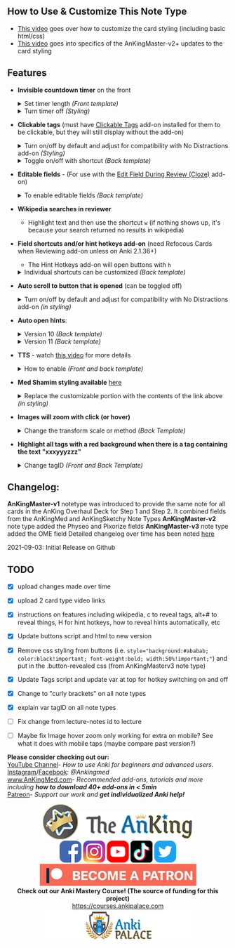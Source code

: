 ## How to Use & Customize This Note Type
- <a href="https://www.youtube.com/watch?v=HgKDRTTTnh4&t=37s">This video</a> goes over how to customize the card styling (including basic html/css)
- <a href="https://www.youtube.com/watch?v=4Q6Ll5k412U&t=1s">This video</a> goes into specifics of the AnKingMaster-v2+ updates to the card styling

## Features
- <b>Invisible countdown timer</b> on the front
  <details><summary>Set timer length <i>(Front template)</i></summary>
    <p>

    ```
    //############## TIMER CONFIGURATION START ##############
    //Set Timer Length
    var minutes = 0
    var seconds = 9
    //############## TIMER CONFIGURATION END ##############
    ```
    </p>
  </details>
  <details><summary>Turn timer off <i>(Styling)</i></summary>
    <p>

    ```
    /* TIMER ON/OFF */
    .timer { display: block; } /* 'none' or 'block' */
    ```
    </p>
  </details>

- <b>Clickable tags</b> (must have <a href="">Clickable Tags</a> add-on installed for them to be clickable, but they will still display without the add-on)
  <details><summary>Turn on/off by default and adjust for compatibility with No Distractions add-on <i>(Styling)</i></summary>
    <p>

    ```
    /* TAGS ON/OFF DESKTOP & MOBILE*/
       #tags-container { display: none; }  /* ‘none’ or ‘block’ */
    .mobile #tags-container { display: none; } /* ‘none’ or ‘block’ */
    /* MOVE TAGS UP FOR 'NO-DISTRACTIONS' ADD-ON */
    #tags-container{ padding-bottom: 0px; } /* 0 normal, 55 to move up */
    ```
    </p>
  </details>
  <details><summary>Toggle on/off with shortcut <i>(Back template)</i></summary>
    <p>

    Default is `c`
    ```
    // ##############  TAG SHORTCUT  ##############
    // Visit https://keycode.info/ to get the number/letter for the key you want to assign. 
    var ToggleTags = "67"; // c
    ```
    </p>
  </details>

- <b>Editable fields</b> - (For use with the <a href="">Edit Field During Review (Cloze)</a> add-on)
  <details><summary>To enable editable fields <i>(Back template)</i></summary>
    <p>

    1. Make sure that the correct add-on is installed (NOT `Edit Field During Review`)
    2. The config of `Edit Field During Review (Cloze)` allows for click to edit or ctrl+click to edit
    3. In order to make a field editable, change `{{Personal Notes}}` to `{{edit:Personal Notes}}`. 
    <u>For cloze fields:</u>
    Change `<div class="editcloze">{{cloze:Text}}</div>` to `<div class="editcloze">{{edit:cloze:Text}}</div>`
    Do NOT change `<div class="clozefield">{{cloze:Text}}</div>` (This is set for mobile to avoid errors)

    </p>
  </details>
- <b>Wikipedia searches in reviewer</b>
  - Highlight text and then use the shortcut `w` (if nothing shows up, it's because your search returned no results in wikipedia)
- <b>Field shortcuts and/or hint hotkeys add-on</b> (need Refocous Cards when Reviewing add-on unless on Anki 2.1.36+)
  - The Hint Hotkeys add-on will open buttons with `h`
  <details><summary>Individual shortcuts can be customized <i>(Back template)</i></summary>
    <p>

    ```
    // ##############  BUTTON REVEAL SHORTCUTS  ##############
    // Visit https://keycode.info/ to get the number/letter for the key you want to assign. 
    // The shortcuts are  Alt  +  the number/letter below
    // All shortcuts will also open with "H" if using the Hint Hotkeys add-on 

    var lecturenotes = '49'; // alt + 1
    var missedQ = '50'; // alt + 2
    var pathoma = '51'; // alt + 3
    var bnb = '52'; // alt + 4
    var firstaid = '53'; // alt + 5
    var sketchy = '54'; // alt + 6
    var pixorize = '55'; // alt + 7
    var physeo = '56'; // alt + 8
	  var ome= '112'; // alt + f1
    var additional = '57'; // alt + 9
    var OpenCloseAll = '222'; // '
    ```
    </p>
  </details>
- <b>Auto scroll to button that is opened</b> (can be toggled off)
  <details><summary>Turn on/off by default and adjust for compatibility with No Distractions add-on <i>(in styling)</i></summary>
    <p>

    Change `true` to `false` to turn off the auto scroll
    ```
    var ScrollToButton = true;
    ```
    </p>
  </details>
- <b>Auto open hints</b>:
    <details><summary>Version 10 <i>(Back template)</i></summary>
    <p>

    <img src="/screenshots/Auto-open-hint.jpg" style="width:600px">
    </p>
  </details>
  <details><summary>Version 11 <i>(Back template)</i></summary>
    <p>

    ```
    // change values from false to true to have the fields revealed from the start
    var ShowLectureNotes = false;
    var ShowMissedQuestions = false;
    var ShowPathoma = false;
    var ShowBoards = false;
    var ShowFirstAid = false;
    var ShowSketchy = false;
    var ShowPixorize = false;
    var ShowPhyseo = false;
    var ShowFirstAid = false;
    var ShowOME = false;
    var ShowAdditional = false;
    ```
    </p>
  </details>
- <b>TTS</b> - watch <a href="https://www.youtube.com/watch?v=5QFDrY7PDUk&t=4s">this video</a> for more details
  <details><summary>How to enable <i>(Front and back template)</i></summary>
    <p>

    ## Front template:
    ```
    <!-- ##############  Text-to-speech  ##############
    replace the arrows/dashes from the statement below with double brackets-->

    <!--tts en_US voices=Apple_Samantha speed=1.4:cloze:Text-->
    ```
    <u>change to look like:</u>
    ```
    <!-- ##############  Text-to-speech  ##############
    replace the arrows/dashes from the statement below with double brackets-->

    {{tts en_US voices=Apple_Samantha speed=1.4:cloze:Text}}
    ```
    ## Back template:
    ```
    <!-- ##############  TEXT-TO-SPEECH ##############
    replace the arrows/dashes from the statement below with double brackets-->

    <!--tts en_US voices=Apple_Samantha speed=1.4:cloze-only:Text-->
    ```
    <u>change to look like:</u>
    ```
    <!-- ##############  TEXT-TO-SPEECH ##############
    replace the arrows/dashes from the statement below with double brackets-->

    {{tts en_US voices=Apple_Samantha speed=1.4:cloze-only:Text}}
    ```
    </p>
  </details>
- <b>Med Shamim styling available</b> <a href="/Note Types/Cloze-AnKingMaster-v3/Shamim Customize styling.css">here</a>
  <details><summary>Replace the customizable portion with the contents of the link above <i>(in styling)</i></summary>
    <p>

    <u>The customizable portion begins and ends as shown below:</u>
    ```
    /*~~~~~~~~USER CUSTOMIZATION START~~~~~~~~~*/
    ...
    contents
    ...
    /* ~~~~~~~~END CUSTOMIZATION~~~~~~~~ */
    ```
    </p>
  </details>
- <b>Images will zoom with click (or hover)</b>
  <details><summary>Change the transform scale or method <i>(Back Template)</i></summary>
    <p>

    `active` will cause images to zoom on click. `hover` will cause images to zoom on hover 
    ```
    /*Image hover zoom*/
    #extra img:active, #lecture img:active, #missed img:active, #pathoma img:active, #bnb img:active { transform:scale(1.2); }
    #firstaid img:active, #sketchy img:active, #pixorize img:active, #physeo img:active, #additional img:active { transform:scale(1.5); }
    ```
    </p>
  </details>
- <b>Highlight all tags with a red background when there is a tag containing the text "xxxyyyzzz"</b>
  <details><summary>Change tagID <i>(Front and Back Template)</i></summary>
    <p>

    ```
    //ENTER THE TAG TERM WHICH, WHEN PRESENT, WILL TRIGGER A RED BACKGROUND
    var tagID = "XXXYYYZZZ"
    ```
    </p>
  </details>

## Changelog:
<b>AnKingMaster-v1</b> notetype was introduced to provide the same note for all cards in the AnKing Overhaul Deck for Step 1 and Step 2. It combined fields from the AnKingMed and AnKingSketchy Note Types
<b>AnKingMaster-v2</b> note type added the Physeo and Pixorize fields
<b>AnKingMaster-v3</b> note type added the OME field
Detailed changelog over time has been noted <a href="https://www.ankipalace.com/deck-updates-log">here</a>

2021-09-03: Initial Release on Github

## TODO
- [x] upload changes made over time
- [X] upload 2 card type video links
- [X] instructions on features including wikipedia, c to reveal tags, alt+# to reveal things, H for hint hotkeys, how to reveal hints automatically, etc
- [X] Update buttons script and html to new version
- [X] Remove css styling from buttons (i.e. `style="background:#ababab; color:black!important; font-weight:bold; width:50%!important;"`) and put in the .button-revealed css (from AnKingMasterv3 note type)
- [X] Update Tags script and update var at top for hotkey switching on and off
- [X] Change to "curly brackets" on all note types
- [X] explain var tagID on all note types
- [ ] Fix change from lecture-notes id to lecture
- [ ] Maybe fix Image hover zoom only working for extra on mobile?  See what it does with mobile taps (maybe compare past version?)


<b>Please consider checking out our:</b>
<br>
<a href="https://www.youtube.com/theanking/playlists" rel="nofollow">YouTube Channel</a>- <i>How to use Anki for beginners and advanced users.</i> 
<br>
<a href="https://www.instagram.com/ankingmed" rel="nofollow">Instagram</a>/<a href="https://www.facebook.com/ankingmed" rel="nofollow">Facebook</a>: <i>@Ankingmed</i>
<br>
<a href="https://www.ankingmed.com" rel="nofollow">www.AnKingMed.com</a>- <i>Recommended add-ons, tutorials and more including <b>how to download 40+ add-ons in &lt; 5min</b></i>
<br>
<a href="https://www.ankipalace.com/membership" rel="nofollow">Patreon</a>- <i>Support our work and <b>get individualized Anki help!</b></i><br>

<p align="center">
<a href="https://www.ankingmed.com" rel="nofollow"><img src="https://raw.githubusercontent.com/AnKingMed/My-images/master/AnKing/AnKingSmall.png?raw=true"></a><a href="https://www.ankingmed.com" rel="nofollow"><img src="https://raw.githubusercontent.com/AnKingMed/My-images/master/AnKing/TheAnKing.png?raw=true"></a>
  <br>
  <a href="https://www.facebook.com/ankingmed" rel="nofollow"><img src="https://raw.githubusercontent.com/AnKingMed/My-images/master/Social/FB.png?raw=true"></a>     <a href="https://www.instagram.com/ankingmed" rel="nofollow"><img src="https://raw.githubusercontent.com/AnKingMed/My-images/master/Social/Instagram.png?raw=true"></a>     <a href="https://www.youtube.com/theanking" rel="nofollow"><img src="https://raw.githubusercontent.com/AnKingMed/My-images/master/Social/YT.png?raw=true"></a>     <a href="https://www.tiktok.com/@ankingmed" rel="nofollow"><img src="https://raw.githubusercontent.com/AnKingMed/My-images/master/Social/TikTok.png?raw=true"></a>     <a href="https://www.twitter.com/ankingmed" rel="nofollow"><img src="https://raw.githubusercontent.com/AnKingMed/My-images/master/Social/Twitter.png?raw=true"></a>
  <br>
<a href="https://www.ankipalace.com/membership" rel="nofollow"><img src="https://raw.githubusercontent.com/AnKingMed/My-images/master/AnKing/Patreon.jpg?raw=true"></a>
<br>
<b>Check out our Anki Mastery Course! (The source of funding for this project)</b><br>
          <a href="https://courses.ankipalace.com/?utm_source=anking_bg_add-on&amp;utm_medium=anki_add-on_page&amp;utm_campaign=mastery_course" rel="nofollow">https://courses.ankipalace.com</a>
<a href="https://courses.ankipalace.com/?utm_source=anking_bg_add-on&amp;utm_medium=anki_add-on_page&amp;utm_campaign=mastery_course" rel="nofollow">
  <br>
  <img src="https://raw.githubusercontent.com/AnKingMed/My-images/master/AnKing/AnkiPalace.png?raw=true"></a></p>
